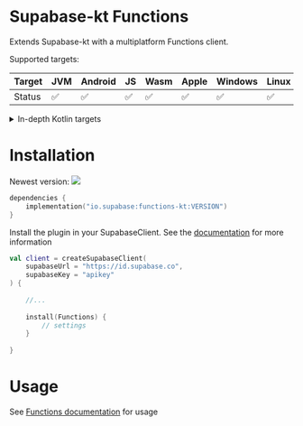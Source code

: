 # Supabase-kt Functions

Extends Supabase-kt with a multiplatform Functions client.

Supported targets:

| Target | **JVM** | **Android** | **JS** | **Wasm** | **Apple** | **Windows** | **Linux** |
|--------|---------|-------------|--------|----------|-----------|-------------|-----------|
| Status | ✅       | ✅           | ✅      | ✅        | ✅         | ✅           | ✅         |

<details>

<summary>In-depth Kotlin targets</summary>

**JS**: Browser, NodeJS

**Wasm**: wasm-js

**Apple:**

- iOS: iosArm64, iosSimulatorArm64, iosX64

- tvOS: tvosArm64, tvosX64, tvosSimulatorArm64

- watchOS: watchosArm64, watchosX64, watchosSimulatorArm64

- MacOS: macosX64, macosArm64

**Windows**: mingwX64

**Linux**: linuxX64

</details>

# Installation

Newest version: [![](https://img.shields.io/github/release/supabase-community/supabase-kt?label=)](https://github.com/supabase-community/supabase-kt/releases)

```kotlin
dependencies {
    implementation("io.supabase:functions-kt:VERSION")
}
```

Install the plugin in your SupabaseClient. See the [documentation](https://supabase.com/docs/reference/kotlin/initializing) for more information
```kotlin
val client = createSupabaseClient(
    supabaseUrl = "https://id.supabase.co",
    supabaseKey = "apikey"
) {
    
    //...
    
    install(Functions) {
        // settings
    }
    
}
```

# Usage

See [Functions documentation](https://supabase.com/docs/reference/kotlin/functions-invoke) for usage